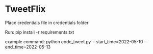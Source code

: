 # TweetFlix

Place credentials file in credentials folder

Run:
pip install -r requirements.txt

example command:
python code_tweet.py --start_time=2022-05-10 --end_time=2022-05-13
